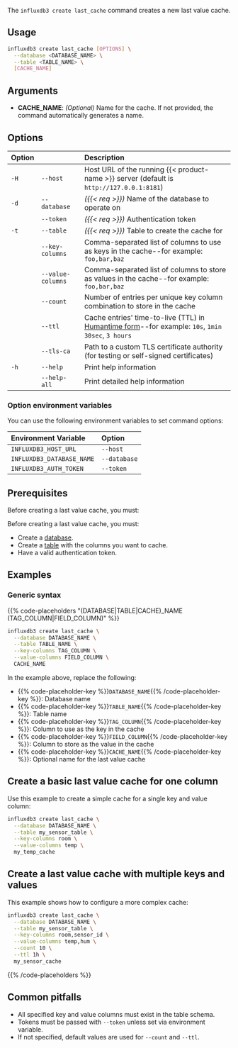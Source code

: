 
The `influxdb3 create last_cache` command creates a new last value cache.

## Usage

<!--pytest.mark.skip-->

```bash
influxdb3 create last_cache [OPTIONS] \
  --database <DATABASE_NAME> \
  --table <TABLE_NAME> \
  [CACHE_NAME]
```

## Arguments

- **CACHE_NAME**: _(Optional)_ Name for the cache.
  If not provided, the command automatically generates a name.

## Options

| Option |                   | Description                                                                                                                                                           |
| :----- | :---------------- | :-------------------------------------------------------------------------------------------------------------------------------------------------------------------- |
| `-H`   | `--host`          | Host URL of the running {{< product-name >}} server (default is `http://127.0.0.1:8181`)                                                                              |
| `-d`   | `--database`      | _({{< req >}})_ Name of the database to operate on                                                                                                                    |
|        | `--token`         | _({{< req >}})_ Authentication token                                                                                                                                  |
| `-t`   | `--table`         | _({{< req >}})_ Table to create the cache for                                                                                                                         |
|        | `--key-columns`   | Comma-separated list of columns to use as keys in the cache--for example: `foo,bar,baz`                                                                               |
|        | `--value-columns` | Comma-separated list of columns to store as values in the cache--for example: `foo,bar,baz`                                                                           |
|        | `--count`         | Number of entries per unique key column combination to store in the cache                                                                                             |
|        | `--ttl`           | Cache entries' time-to-live (TTL) in [Humantime form](https://docs.rs/humantime/latest/humantime/fn.parse_duration.html)--for example: `10s`, `1min 30sec`, `3 hours` |
|        | `--tls-ca`        | Path to a custom TLS certificate authority (for testing or self-signed certificates)                                                                                  |
| `-h`   | `--help`          | Print help information                                                                                                                                                |
|        | `--help-all`      | Print detailed help information                                                                                                                                       |

### Option environment variables

You can use the following environment variables to set command options:

| Environment Variable      | Option       |
| :------------------------ | :----------- |
| `INFLUXDB3_HOST_URL`      | `--host`     |
| `INFLUXDB3_DATABASE_NAME` | `--database` |
| `INFLUXDB3_AUTH_TOKEN`    | `--token`    |

## Prerequisites

Before creating a last value cache, you must:

Before creating a last value cache, you must:

- Create a [database](/influxdb3/version/reference/cli/influxdb3/create/database/).
- Create a [table](/influxdb3/version/reference/cli/influxdb3/create/table/) with the columns you want to cache.
- Have a valid authentication token.

## Examples

### Generic syntax

{{% code-placeholders "(DATABASE|TABLE|CACHE)_NAME (TAG_COLUMN|FIELD_COLUMN)" %}}

<!--pytest.mark.skip-->

```bash
influxdb3 create last_cache \
  --database DATABASE_NAME \
  --table TABLE_NAME \
  --key-columns TAG_COLUMN \
  --value-columns FIELD_COLUMN \
  CACHE_NAME
```

In the example above, replace the following:

- {{% code-placeholder-key %}}`DATABASE_NAME`{{% /code-placeholder-key %}}: Database name
- {{% code-placeholder-key %}}`TABLE_NAME`{{% /code-placeholder-key %}}: Table name
- {{% code-placeholder-key %}}`TAG_COLUMN`{{% /code-placeholder-key %}}: Column to use as the key in the cache
- {{% code-placeholder-key %}}`FIELD_COLUMN`{{% /code-placeholder-key %}}: Column to store as the value in the cache
- {{% code-placeholder-key %}}`CACHE_NAME`{{% /code-placeholder-key %}}: Optional name for the last value cache

## Create a basic last value cache for one column

Use this example to create a simple cache for a single key and value column:

<!--pytest.mark.skip-->

```bash
influxdb3 create last_cache \
  --database DATABASE_NAME \
  --table my_sensor_table \
  --key-columns room \
  --value-columns temp \
  my_temp_cache
```

## Create a last value cache with multiple keys and values

This example shows how to configure a more complex cache:

<!--pytest.mark.skip-->

```bash
influxdb3 create last_cache \
  --database DATABASE_NAME \
  --table my_sensor_table \
  --key-columns room,sensor_id \
  --value-columns temp,hum \
  --count 10 \
  --ttl 1h \
  my_sensor_cache
```

{{% /code-placeholders %}}

## Common pitfalls

- All specified key and value columns must exist in the table schema.
- Tokens must be passed with `--token` unless set via environment variable.
- If not specified, default values are used for `--count` and `--ttl`.
